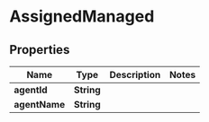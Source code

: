 

# AssignedManaged


## Properties

| Name | Type | Description | Notes |
|------------ | ------------- | ------------- | -------------|
|**agentId** | **String** |  |  |
|**agentName** | **String** |  |  |



